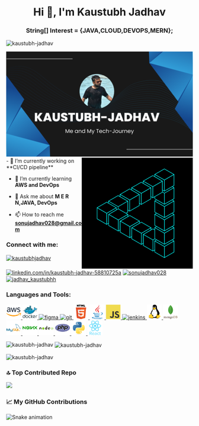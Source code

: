 <h1 align="center">Hi 👋, I'm Kaustubh Jadhav</h1>
<h3 align="center">String[] Interest = {JAVA,CLOUD,DEVOPS,MERN};</h3>
<p align="left"> <img src="https://komarev.com/ghpvc/?username=kaustubh-jadhav&label=Profile%20views&color=0e75b6&style=flat" alt="kaustubh-jadhav" /> </p>
<div> <img src ="JAdhav Kaustubh.png"/></div>
<img align=right src="Ry6p.gif" style="height:300px;width:300px;"/>
- 🔭 I’m currently working on **CI/CD pipeline**

- 🌱 I’m currently learning **AWS and DevOps**

- 💬 Ask me about **M E R N,JAVA, DevOps**

- 📫 How to reach me **sonujadhav028@gmail.com**


<!-- BLOG-POST-LIST:START -->
<!-- BLOG-POST-LIST:END -->

<h3 align="left">Connect with me:</h3>
<p align="left">
<a href="https://dev.to/kaustubhjadhav" target="blank"><img align="center" src="https://raw.githubusercontent.com/rahuldkjain/github-profile-readme-generator/master/src/images/icons/Social/devto.svg" alt="kaustubhjadhav" height="30" width="40" /></a>
<a href="https://linkedin.com/in/linkedin.com/in/kaustubh-jadhav-58810725a" target="blank"><img align="center" src="https://raw.githubusercontent.com/rahuldkjain/github-profile-readme-generator/master/src/images/icons/Social/linked-in-alt.svg" alt="linkedin.com/in/kaustubh-jadhav-58810725a" height="30" width="40" /></a>
<a href="https://codesandbox.com/sonujadhav028" target="blank"><img align="center" src="https://raw.githubusercontent.com/rahuldkjain/github-profile-readme-generator/master/src/images/icons/Social/codesandbox.svg" alt="sonujadhav028" height="30" width="40" /></a>
<a href="https://instagram.com/jadhav_kaustubhh" target="blank"><img align="center" src="https://raw.githubusercontent.com/rahuldkjain/github-profile-readme-generator/master/src/images/icons/Social/instagram.svg" alt="jadhav_kaustubhh" height="30" width="40" /></a>
</p>

<h3 align="left">Languages and Tools:</h3>
<p align="left"> <a href="https://aws.amazon.com" target="_blank" rel="noreferrer"> <img src="https://raw.githubusercontent.com/devicons/devicon/master/icons/amazonwebservices/amazonwebservices-original-wordmark.svg" alt="aws" width="40" height="40"/> </a> <a href="https://www.docker.com/" target="_blank" rel="noreferrer"> <img src="https://raw.githubusercontent.com/devicons/devicon/master/icons/docker/docker-original-wordmark.svg" alt="docker" width="40" height="40"/> </a> <a href="https://www.figma.com/" target="_blank" rel="noreferrer"> <img src="https://www.vectorlogo.zone/logos/figma/figma-icon.svg" alt="figma" width="40" height="40"/> </a> <a href="https://git-scm.com/" target="_blank" rel="noreferrer"> <img src="https://www.vectorlogo.zone/logos/git-scm/git-scm-icon.svg" alt="git" width="40" height="40"/> </a> <a href="https://www.w3.org/html/" target="_blank" rel="noreferrer"> <img src="https://raw.githubusercontent.com/devicons/devicon/master/icons/html5/html5-original-wordmark.svg" alt="html5" width="40" height="40"/> </a> <a href="https://www.java.com" target="_blank" rel="noreferrer"> <img src="https://raw.githubusercontent.com/devicons/devicon/master/icons/java/java-original.svg" alt="java" width="40" height="40"/> </a> <a href="https://developer.mozilla.org/en-US/docs/Web/JavaScript" target="_blank" rel="noreferrer"> <img src="https://raw.githubusercontent.com/devicons/devicon/master/icons/javascript/javascript-original.svg" alt="javascript" width="40" height="40"/> </a> <a href="https://www.jenkins.io" target="_blank" rel="noreferrer"> <img src="https://www.vectorlogo.zone/logos/jenkins/jenkins-icon.svg" alt="jenkins" width="40" height="40"/> </a> <a href="https://www.linux.org/" target="_blank" rel="noreferrer"> <img src="https://raw.githubusercontent.com/devicons/devicon/master/icons/linux/linux-original.svg" alt="linux" width="40" height="40"/> </a> <a href="https://www.mongodb.com/" target="_blank" rel="noreferrer"> <img src="https://raw.githubusercontent.com/devicons/devicon/master/icons/mongodb/mongodb-original-wordmark.svg" alt="mongodb" width="40" height="40"/> </a> <a href="https://www.mysql.com/" target="_blank" rel="noreferrer"> <img src="https://raw.githubusercontent.com/devicons/devicon/master/icons/mysql/mysql-original-wordmark.svg" alt="mysql" width="40" height="40"/> </a> <a href="https://www.nginx.com" target="_blank" rel="noreferrer"> <img src="https://raw.githubusercontent.com/devicons/devicon/master/icons/nginx/nginx-original.svg" alt="nginx" width="40" height="40"/> </a> <a href="https://nodejs.org" target="_blank" rel="noreferrer"> <img src="https://raw.githubusercontent.com/devicons/devicon/master/icons/nodejs/nodejs-original-wordmark.svg" alt="nodejs" width="40" height="40"/> </a> <a href="https://www.php.net" target="_blank" rel="noreferrer"> <img src="https://raw.githubusercontent.com/devicons/devicon/master/icons/php/php-original.svg" alt="php" width="40" height="40"/> </a> <a href="https://www.python.org" target="_blank" rel="noreferrer"> <img src="https://raw.githubusercontent.com/devicons/devicon/master/icons/python/python-original.svg" alt="python" width="40" height="40"/> </a> <a href="https://reactjs.org/" target="_blank" rel="noreferrer"> <img src="https://raw.githubusercontent.com/devicons/devicon/master/icons/react/react-original-wordmark.svg" alt="react" width="40" height="40"/> </a> </p>
<p><img align="left" src="https://github-readme-stats.vercel.app/api/top-langs?username=kaustubh-jadhav&show_icons=true&locale=en&layout=compact" alt="kaustubh-jadhav" /></p>






<p>&nbsp;<img align="center" src="https://github-readme-stats.vercel.app/api?username=kaustubh-jadhav&show_icons=true&locale=en" alt="kaustubh-jadhav" /></p>

<p><img align="center" src="https://github-readme-streak-stats.herokuapp.com/?user=kaustubh-jadhav&" alt="kaustubh-jadhav" /></p>

### 🔝 Top Contributed Repo
![](https://github-contributor-stats.vercel.app/api?username=Kaustubh-jadhav&limit=5&theme=flat&combine_all_yearly_contributions=true)




### 📈 My GitHub Contributions
![Snake animation](https://github.com/Kaustubh-jadhav/Kaustubh-jadhav/blob/output/github-contribution-grid-snake.svg)
